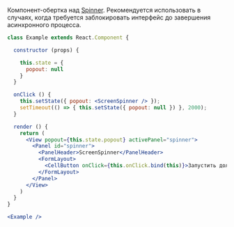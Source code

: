 Компонент-обертка над [Spinner](#!/Spinner).
Рекомендуется использовать в случаях, когда требуется заблокировать интерфейс до завершения асинхронного процесса.

```jsx
class Example extends React.Component {

  constructor (props) {

    this.state = {
      popout: null
    }
  }

  onClick () {
    this.setState({ popout: <ScreenSpinner /> });
    setTimeout(() => { this.setState({ popout: null }) }, 2000);
  }

  render () {
    return (
      <View popout={this.state.popout} activePanel="spinner">
        <Panel id="spinner">
          <PanelHeader>ScreenSpinner</PanelHeader>
          <FormLayout>
            <CellButton onClick={this.onClick.bind(this)}>Запустить долгий процесс</CellButton>
          </FormLayout>
        </Panel>
      </View>
    )
  }
}

<Example />
```

